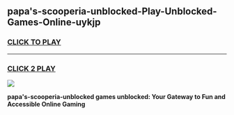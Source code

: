 
## papa's-scooperia-unblocked-Play-Unblocked-Games-Online-uykjp
<h3>
<a href="https://premium76.site?title=papa's-scooperia-unblocked&ref=25A">CLICK TO PLAY</a></h3>
<hr>

<h3>
<a href="https://premium76.site?title=papa's-scooperia-unblocked&ref=25A">CLICK 2 PLAY</a>
  
</h3>

<a href="https://premium76.site?title=papa's-scooperia-unblocked&ref=25A"><img src="https://clearcache.store/games.png"></a>


**papa's-scooperia-unblocked games unblocked: Your Gateway to Fun and Accessible Online Gaming**
